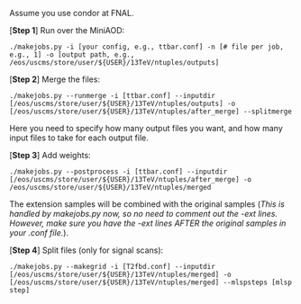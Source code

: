 Assume you use condor at FNAL.

[**Step 1**] Run over the MiniAOD:

`./makejobs.py -i [your config, e.g., ttbar.conf] -n [# file per job, e.g., 1] -o [output path, e.g., /eos/uscms/store/user/${USER}/13TeV/ntuples/outputs]`

[**Step 2**] Merge the files:

`./makejobs.py --runmerge -i [ttbar.conf] --inputdir [/eos/uscms/store/user/${USER}/13TeV/ntuples/outputs] -o [/eos/uscms/store/user/${USER}/13TeV/ntuples/after_merge] --splitmerge`

Here you need to specify how many output files you want, and how many input files to take for each output file.

[**Step 3**] Add weights:

`./makejobs.py --postprocess -i [ttbar.conf] --inputdir [/eos/uscms/store/user/${USER}/13TeV/ntuples/after_merge] -o /eos/uscms/store/user/${USER}/13TeV/ntuples/merged`

The extension samples will be combined with the original samples (*This is handled by makejobs.py now, so no need to comment out the -ext lines. However, make sure you have the -ext lines AFTER the original samples in your .conf file.*). 

[**Step 4**] Split files (only for signal scans):

`./makejobs.py --makegrid -i [T2fbd.conf] --inputdir [/eos/uscms/store/user/${USER}/13TeV/ntuples/merged] -o [/eos/uscms/store/user/${USER}/13TeV/ntuples/merged] --mlspsteps [mlsp step]`